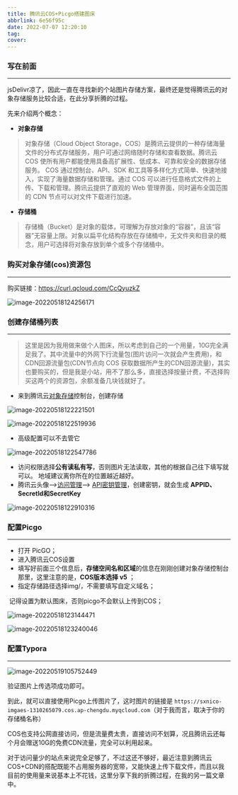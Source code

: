 ```yaml
---
title: 腾讯云COS+Picgo搭建图床
abbrlink: 6e56f95c
date: 2022-07-07 12:20:10
tag:
cover:
---
```

### 写在前面

---

jsDelivr凉了，因此一直在寻找新的个站图片存储方案，最终还是觉得腾讯云的对象存储服务比较合适，在此分享折腾的过程。

先来介绍两个概念：

* **对象存储**

> 对象存储（Cloud Object Storage，COS）是腾讯云提供的一种存储海量文件的分布式存储服务，用户可通过网络随时存储和查看数据。腾讯云 COS 使所有用户都能使用具备高扩展性、低成本、可靠和安全的数据存储服务。
> COS 通过控制台、API、SDK 和工具等多样化方式简单、快速地接入，实现了海量数据存储和管理。通过 COS 可以进行任意格式文件的上传、下载和管理。腾讯云提供了直观的 Web 管理界面，同时遍布全国范围的 CDN 节点可以对文件下载进行加速。

* **存储桶**

> 存储桶（Bucket）是对象的载体，可理解为存放对象的“容器”，且该“容器”无容量上限。对象以扁平化结构存放在存储桶中，无文件夹和目录的概念，用户可选择将对象存放到单个或多个存储桶中。



### 购买对象存储(cos)资源包

---

购买链接：https://curl.qcloud.com/CcQyuzkZ

![image-20220518124256171](https://pic.xinsong.xyz/img/202205182112358.png)

### 创建存储桶列表

---

> 这里是因为我用做来做个人图床，所以考虑到自己的一个用量，10G完全满足我了。其中流量中的外网下行流量包(图片访问一次就会产生费用)，和CDN回源流量包(CDN节点向 COS 获取数据所产生的CDN回源流量)，其实也要购买的，但是我是小站，用不了那么多，直接选择按量计费，不选择购买这两个的资源包，余额准备几块钱就好了。

* 来到腾讯云[对象存储](https://cloud.tencent.com/product/cos?from=10680)控制台，创建存储

![image-20220518122221501](https://pic.xinsong.xyz/img/202205182112644.png)

![image-20220518122519936](https://pic.xinsong.xyz/img/202205182112631.png)

* 高级配置可以不去管它

![image-20220518122547786](https://pic.xinsong.xyz/img/202205182112564.png)

- 访问权限选择**公有读私有写**，否则图片无法读取，其他的根据自己往下填写就可以。 地域建议离你所在的位置越近越好。 
- 腾讯云头像–>[访问管理](https://cloud.tencent.com/product/cam?from=10680)–> [API密钥管理](https://cloud.tencent.com/product/ssm?from=10680)，创建密钥，就会生成 **APPID、SecretId和SecretKey**

![image-20220518122910316](https://pic.xinsong.xyz/img/202205182112956.png)

### 配置Picgo

---

* 打开 PicGO；
* 进入腾讯云COS设置
* 填写好前面三个信息后，**存储空间名和区域**的信息在刚刚创建对象存储控制台那里，这里注意的是，**COS版本选择 v5** ；
* 指定存储路径选择img/，不需要填写自定义域名；

​		记得设置为默认图床，否则picgo不会默认上传到COS；

![image-20220518123144471](https://pic.xinsong.xyz/img/202205182112463.png)

![image-20220518123240046](https://pic.xinsong.xyz/img/202205182112589.png)

### 配置Typora

---

![image-20220519105752449](https://pic.xinsong.xyz/img/202205191057648.png)

验证图片上传选项成功即可。

到此，就可以直接使用Picgo上传图片了，这时图片的链接是 `https://sxnico-imgaes-1310265079.cos.ap-chengdu.myqcloud.com`（对于我而言，取决于你的存储桶名称）

COS也支持公网直接访问，但是流量费太贵，直接访问不划算，况且腾讯云还每个月会赠送10G的免费CDN流量，完全可以利用起来。

对于访问量少的站点来说完全足够了，不过这还不够好，最近注意到腾讯云COS+CDN的搭配既能不占用服务器的宽带，又能快速上传下载文件，而且以我目前的使用量来说基本上不花钱，这里分享下我的折腾过程，在我的另一篇文章中。





